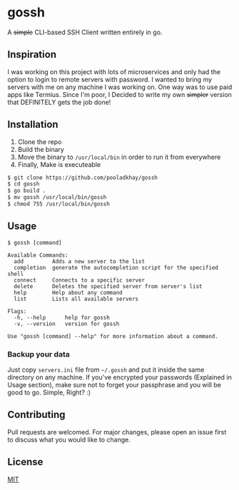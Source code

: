 # gossh
A ~~simple~~ CLI-based SSH Client written entirely in go.

## Inspiration
I was working on this project with lots of microservices and only had the option to login to remote servers with password. I wanted to bring my servers with me on any machine I was working on. One way was to use paid apps like Termius. Since I'm poor, I Decided to write my own ~~simpler~~ version that DEFINITELY gets the job done!

## Installation
1) Clone the repo
2) Build the binary
3) Move the binary to ```/usr/local/bin``` in order to run it from everywhere
4) Finally, Make is executeable
```bash
$ git clone https://github.com/pooladkhay/gossh
$ cd gossh
$ go build .
$ mv gossh /usr/local/bin/gossh
$ chmod 755 /usr/local/bin/gossh
```

## Usage
```
$ gossh [command]

Available Commands:
  add         Adds a new server to the list
  completion  generate the autocompletion script for the specified shell
  connect     Connects to a specific server
  delete      Deletes the specified server from server's list
  help        Help about any command
  list        Lists all available servers

Flags:
  -h, --help      help for gossh
  -v, --version   version for gossh

Use "gossh [command] --help" for more information about a command.
```

### Backup your data
Just copy ```servers.ini``` file from ```~/.gossh``` and put it inside the same directory on any machine.
If you've encrypted your passwords (Explained in Usage section), make sure not to forget your passphrase and you will be good to go.
Simple, Right? :)

## Contributing
Pull requests are welcomed. For major changes, please open an issue first to discuss what you would like to change.

## License
[MIT](https://github.com/pooladkhay/gossh/blob/main/LICENSE)

